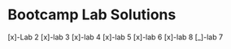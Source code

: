 # Bootcamp Lab Solutions

 [x]-Lab 2
 [x]-lab 3
 [x]-lab 4 
 [x]-lab 5
 [x]-lab 6
 [x]-lab 8
 [_]-lab 7
